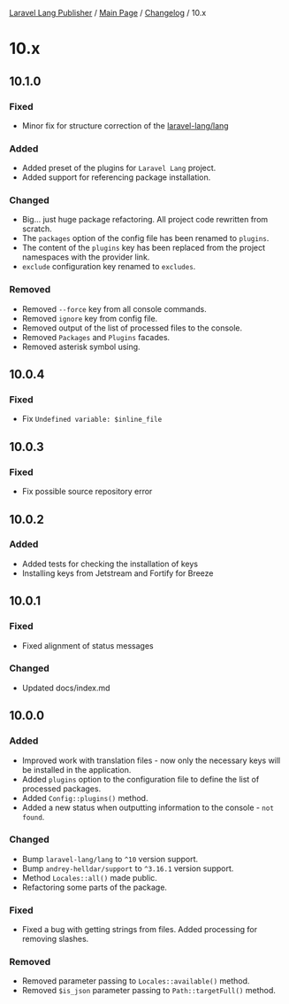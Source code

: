 [Laravel Lang Publisher][link_source] / [Main Page](../index.md) / [Changelog](index.md) / 10.x

# 10.x

## 10.1.0

### Fixed

- Minor fix for structure correction of the [laravel-lang/lang](https://github.com/Laravel-Lang/lang/pull/1762)

### Added

- Added preset of the plugins for `Laravel Lang` project.
- Added support for referencing package installation.

### Changed

- Big... just huge package refactoring. All project code rewritten from scratch.
- The `packages` option of the config file has been renamed to `plugins`.
- The content of the `plugins` key has been replaced from the project namespaces with the provider link.
- `exclude` configuration key renamed to `excludes`.

### Removed

- Removed `--force` key from all console commands.
- Removed `ignore` key from config file.
- Removed output of the list of processed files to the console.
- Removed `Packages` and `Plugins` facades.
- Removed asterisk symbol using.

## 10.0.4

### Fixed

- Fix `Undefined variable: $inline_file`

## 10.0.3

### Fixed

- Fix possible source repository error

## 10.0.2

### Added

- Added tests for checking the installation of keys
- Installing keys from Jetstream and Fortify for Breeze

## 10.0.1

### Fixed

- Fixed alignment of status messages

### Changed

- Updated docs/index.md

## 10.0.0

### Added

- Improved work with translation files - now only the necessary keys will be installed in the application.
- Added `plugins` option to the configuration file to define the list of processed packages.
- Added `Config::plugins()` method.
- Added a new status when outputting information to the console - `not found`.

### Changed

- Bump `laravel-lang/lang` to `^10` version support.
- Bump `andrey-helldar/support` to `^3.16.1` version support.
- Method `Locales::all()` made public.
- Refactoring some parts of the package.

### Fixed

- Fixed a bug with getting strings from files. Added processing for removing slashes.

### Removed

- Removed parameter passing to `Locales::available()` method.
- Removed `$is_json` parameter passing to `Path::targetFull()` method.

[link_source]:  https://github.com/andrey-helldar/laravel-lang-publisher
